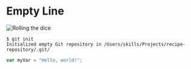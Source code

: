 # Empty Line
![Rolling the dice](https://cdn.pixabay.com/photo/2013/07/13/12/38/dices-160005_1280.png)

```
$ git init
Initialized empty Git repository in /Users/skills/Projects/recipe-repository/.git/
```

``` javascript
var myVar = "Hello, world!";
```
